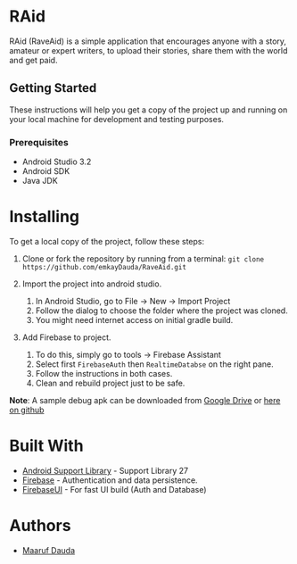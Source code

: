 # RAid
RAid (RaveAid) is a simple application that encourages anyone with a story, amateur or expert writers,
to upload their stories, share them with the world and get paid.

## Getting Started

These instructions will help you get a copy of the project up and running on your local machine for development and 
testing purposes. 

### Prerequisites
  * Android Studio 3.2
  * Android SDK 
  * Java JDK
  
# Installing
To get a local copy of the project, follow these steps:
1. Clone or fork the repository by running from a terminal:
`git clone https://github.com/emkayDauda/RaveAid.git`

2. Import the project into android studio.
    1. In Android Studio, go to File -> New -> Import Project
    2. Follow the dialog to choose the folder where the project was cloned.
    3. You might need internet access on initial gradle build. 

3. Add Firebase to project.
    1. To do this, simply go to tools -> Firebase Assistant
    2. Select first `FirebaseAuth` then `RealtimeDatabse` on the right pane.
    3. Follow the instructions in both cases.
    4. Clean and rebuild project just to be safe.
    
**Note**: A sample debug apk can be downloaded from [Google Drive](https://docs.google.com/uc?export=download&id=1gitDbJJryNb3ICep4qTDfBfxdcXB99Ma)
or [here on github](https://github.com/emkayDauda/RaveAid/blob/master/app-debug.apk)
    
# Built With
* [Android Support Library](https://developer.android.com/topic/libraries/support-library/revisions) - Support Library 27
* [Firebase](https://firebase.google.com/) - Authentication and data persistence.
* [FirebaseUI](https://github.com/firebase/FirebaseUI-Android) - For fast UI build (Auth and Database)

# Authors
* [Maaruf Dauda](https://github.com/emkayDauda)